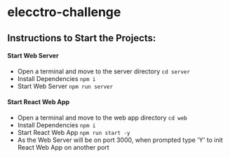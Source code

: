 # elecctro-challenge

## Instructions to Start the Projects:

#### Start Web Server
- Open a terminal and move to the server directory `cd server`
- Install Dependencies `npm i`
- Start Web Server `npm run server`

#### Start React Web App
- Open a terminal and move to the web app directory `cd web`
- Install Dependencies `npm i`
- Start React Web App `npm run start -y` 
- As the Web Server will be on port 3000, when prompted type 'Y' to init React Web App on another port
